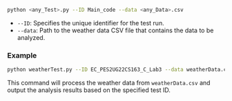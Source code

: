 
```bash
python <any_Test>.py --ID Main_code --data <any_Data>.csv
```

- `--ID`: Specifies the unique identifier for the test run.
- `--data`: Path to the weather data CSV file that contains the data to be analyzed.

### Example

```bash
python weatherTest.py --ID EC_PES2UG22CS163_C_Lab3 --data weatherData.csv
```

This command will process the weather data from `weatherData.csv` and output the analysis results based on the specified test ID.

